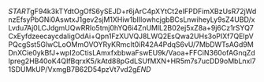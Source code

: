 $START$gF94k3kTYdtOgOfS6ySEJD+r6jArC4pXYtCt2eIFPDFimXBzUsR72jWdnzEfsyPbGNi0AswtxJ1gev2sjM1XHiw1bIIlowhcjgbBCsLnwiheyLy9sZ4UBD/xLvdu7Aj0LCJdgmUQwRRIo5tmj0hYQ6i4ZnUMlL2B02ej5xZ8a+9j6Cz1rSYQ7CxEyfdzeecaycdaIigOdAi+Qpn1FzXUVQJ8LWQ2EsQwa2UHs3oPIXf7QEIpVPQcgSst5GlwCLoOMmOVOYRyKRmcIt0iR42A4PdqS6vU/7MbDWTsAGd9MDnXCie0ykBfJ+wpI2oCtisLAmxfxbbwaFswEU9k/Vaoa+FFCiN360ofAGnqZdIpreg2HB40oK4QIfBqrxK5/kAtd88pGdLSUfMXN+HR5m7s7ucDD9oMbLnxl71SDUMkUP/VxmgB7B62D54pzVt7vd2g$END$